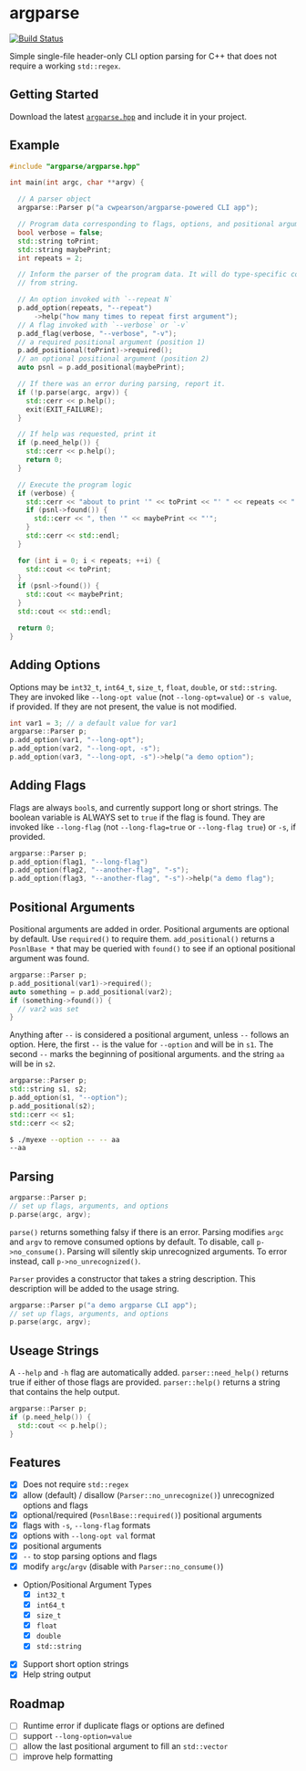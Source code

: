 # argparse

[![Build Status](https://travis-ci.com/cwpearson/argparse.svg?branch=master)](https://travis-ci.com/cwpearson/argparse)

Simple single-file header-only CLI option parsing for C++ that does not require a working `std::regex`.

## Getting Started

Download the latest [`argparse.hpp`](https://raw.githubusercontent.com/cwpearson/argparse/master/include/argparse/argparse.hpp) and include it in your project.

## Example

```c++
#include "argparse/argparse.hpp"

int main(int argc, char **argv) {

  // A parser object
  argparse::Parser p("a cwpearson/argparse-powered CLI app");

  // Program data corresponding to flags, options, and positional arguments
  bool verbose = false;
  std::string toPrint;
  std::string maybePrint;
  int repeats = 2;

  // Inform the parser of the program data. It will do type-specific conversion
  // from string.

  // An option invoked with `--repeat N`
  p.add_option(repeats, "--repeat")
      ->help("how many times to repeat first argument");
  // A flag invoked with `--verbose` or `-v`
  p.add_flag(verbose, "--verbose", "-v");
  // a required positional argument (position 1)
  p.add_positional(toPrint)->required();
  // an optional positional argument (position 2)
  auto psnl = p.add_positional(maybePrint);

  // If there was an error during parsing, report it.
  if (!p.parse(argc, argv)) {
    std::cerr << p.help();
    exit(EXIT_FAILURE);
  }

  // If help was requested, print it
  if (p.need_help()) {
    std::cerr << p.help();
    return 0;
  }

  // Execute the program logic
  if (verbose) {
    std::cerr << "about to print '" << toPrint << "' " << repeats << " times";
    if (psnl->found()) {
      std::cerr << ", then '" << maybePrint << "'";
    }
    std::cerr << std::endl;
  }

  for (int i = 0; i < repeats; ++i) {
    std::cout << toPrint;
  }
  if (psnl->found()) {
    std::cout << maybePrint;
  }
  std::cout << std::endl;

  return 0;
}
```

## Adding Options

Options may be `int32_t`, `int64_t`, `size_t`, `float`, `double`, or `std::string`.
They are invoked like `--long-opt value` (not `--long-opt=value`) or `-s value`, if provided.
If they are not present, the value is not modified.

```c++
int var1 = 3; // a default value for var1
argparse::Parser p;
p.add_option(var1, "--long-opt");
p.add_option(var2, "--long-opt, -s");
p.add_option(var3, "--long-opt, -s")->help("a demo option");
```

## Adding Flags

Flags are always `bool`s, and currently support long or short strings.
The boolean variable is ALWAYS set to `true` if the flag is found.
They are invoked like `--long-flag` (not `--long-flag=true` or `--long-flag true`) or `-s`, if provided.

```c++
argparse::Parser p;
p.add_option(flag1, "--long-flag")
p.add_option(flag2, "--another-flag", "-s");
p.add_option(flag3, "--another-flag", "-s")->help("a demo flag");
```

## Positional Arguments

Positional arguments are added in order.
Positional arguments are optional by default.
Use `required()` to require them.
`add_positional()` returns a `PosnlBase *` that may be queried with `found()` to see if an optional positional argument was found.

```c++
argparse::Parser p;
p.add_positional(var1)->required();
auto something = p.add_positional(var2);
if (something->found()) {
  // var2 was set
}
```

Anything after `--` is considered a positional argument, unless `--` follows an option.
Here, the first `--` is the value for `--option` and will be in `s1`.
The second `--` marks the beginning of positional arguments. and the string `aa` will be in `s2`.

```c++
argparse::Parser p;
std::string s1, s2;
p.add_option(s1, "--option");
p.add_positional(s2);
std::cerr << s1;
std::cerr << s2;
```

```bash
$ ./myexe --option -- -- aa
--aa
```

## Parsing
```c++
argparse::Parser p;
// set up flags, arguments, and options
p.parse(argc, argv);
```

`parse()` returns something falsy if there is an error.
Parsing modifies `argc` and `argv` to remove consumed options by default.
To disable, call `p->no_consume()`.
Parsing will silently skip unrecognized arguments.
To error instead, call `p->no_unrecognized()`.

`Parser` provides a constructor that takes a string description.
This description will be added to the usage string.
```c++
argparse::Parser p("a demo argparse CLI app");
// set up flags, arguments, and options
p.parse(argc, argv);
```

## Useage Strings
A `--help` and `-h` flag are automatically added.
`parser::need_help()` returns true if either of those flags are provided.
`parser::help()` returns a string that contains the help output.

```c++
argparse::Parser p;
if (p.need_help()) {
  std::cout << p.help();
}
```

## Features

- [x] Does not require `std::regex`
- [x] allow (default) / disallow (`Parser::no_unrecognize()`) unrecognized options and flags
- [x] optional/required (`PosnlBase::required()`) positional arguments
- [x] flags with `-s`, `--long-flag` formats
- [x] options with `--long-opt val` format
- [x] positional arguments
- [x] `--` to stop parsing options and flags
- [x] modify `argc`/`argv` (disable with `Parser::no_consume()`)
- Option/Positional Argument Types
  - [x] `int32_t`
  - [x] `int64_t`
  - [x] `size_t`
  - [x] `float`
  - [x] `double`
  - [x] `std::string`
- [x] Support short option strings
- [x] Help string output

## Roadmap

- [ ] Runtime error if duplicate flags or options are defined
- [ ] support `--long-option=value`
- [ ] allow the last positional argument to fill an `std::vector`
- [ ] improve help formatting
